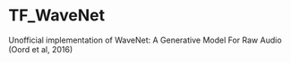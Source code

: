 # TF_WaveNet
Unofficial implementation of WaveNet: A Generative Model For Raw Audio (Oord et al, 2016)
